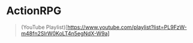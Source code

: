 # ActionRPG
> (YouTube Playlist)[https://www.youtube.com/playlist?list=PL9FzW-m48fn2SlrW0KoLT4n5egNdX-W9a]
